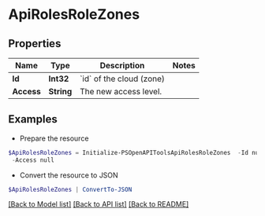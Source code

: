 # ApiRolesRoleZones
## Properties

Name | Type | Description | Notes
------------ | ------------- | ------------- | -------------
**Id** | **Int32** | &#x60;id&#x60; of the cloud (zone) | 
**Access** | **String** | The new access level. | 

## Examples

- Prepare the resource
```powershell
$ApiRolesRoleZones = Initialize-PSOpenAPIToolsApiRolesRoleZones  -Id null `
 -Access null
```

- Convert the resource to JSON
```powershell
$ApiRolesRoleZones | ConvertTo-JSON
```

[[Back to Model list]](../README.md#documentation-for-models) [[Back to API list]](../README.md#documentation-for-api-endpoints) [[Back to README]](../README.md)

